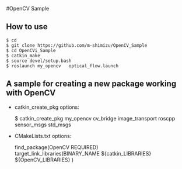 #OpenCV Sample

## How to use

    $ cd  
    $ git clone https://github.com/m-shimizu/OpenCV_Sample  
    $ cd OpenCVi_Sample  
    $ catkin_make  
    $ source devel/setup.bash  
    $ roslaunch my_opencv   optical_flow.launch  

## A sample for creating a new package working with OpenCV  
* catkin_create_pkg options:  

    $  catkin_create_pkg my_opencv cv_bridge image_transport roscpp sensor_msgs std_msgs  

* CMakeLists.txt options:  

    find_package(OpenCV REQUIRED)  
    target_link_libraries(BINARY_NAME ${catkin_LIBRARIES} ${OpenCV_LIBRARIES} )  
